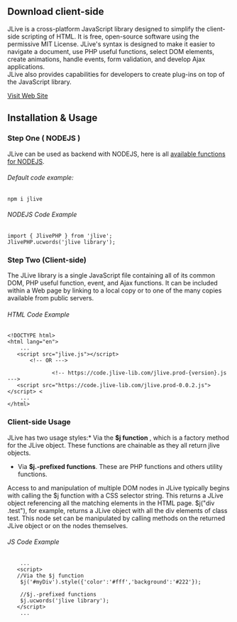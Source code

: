 Download client-side
--------------------

JLive is a cross-platform JavaScript library designed to simplify the client-side scripting of HTML. It is free, open-source software using the permissive MIT License. JLive's syntax is designed to make it easier to navigate a document, use PHP useful functions, select DOM elements, create animations, handle events, form validation, and develop Ajax applications.  
JLive also provides capabilities for developers to create plug-ins on top of the JavaScript library.

[Visit Web Site](https://jlive-lib.com)

Installation & Usage
--------------------

### Step One ( NODEJS )

JLive can be used as backend with NODEJS, here is all [available functions for NODEJS](https://jlive-lib.com/php_function.php).

###### Default code example:

`npm i jlive`

###### NODEJS Code Example

    import { JlivePHP } from 'jlive';
    JlivePHP.ucwords('jlive library');
    										
    										

### Step Two (Client-side)

The JLive library is a single JavaScript file containing all of its common DOM, PHP useful function, event, and Ajax functions. It can be included within a Web page by linking to a local copy or to one of the many copies available from public servers.

###### HTML Code Example

    <!DOCTYPE html> 
    <html lang="en"> 
        ...
       <script src="jlive.js"></script>
           <!-- OR --->
    	   
                  <!-- https://code.jlive-lib.com/jlive.prod-{version}.js --->
       <script src="https://code.jlive-lib.com/jlive.prod-0.0.2.js"></script> <
        ...
    </html>

### Client-side Usage

JLive has two usage styles:*   Via the **$j function** , which is a factory method for the JLive object. These functions are chainable as they all return jlive objects.
*   Via **$j.-prefixed functions**. These are PHP functions and others utility functions.

Access to and manipulation of multiple DOM nodes in JLive typically begins with calling the $j function with a CSS selector string. This returns a JLive object referencing all the matching elements in the HTML page. $j("div .test"), for example, returns a JLive object with all the div elements of class test. This node set can be manipulated by calling methods on the returned JLive object or on the nodes themselves.

###### JS Code Example

    
        ...
       <script>
       //Via the $j function
    	$j('#myDiv').style({'color':'#fff','background':'#222'});
         
        //$j.-prefixed functions 
    	$j.ucwords('jlive library');
       </script>
        ...
